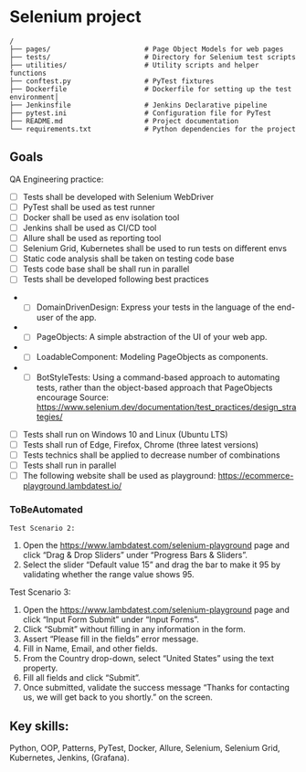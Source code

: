 # Selenium project
```
/
├── pages/                       # Page Object Models for web pages
├── tests/                       # Directory for Selenium test scripts
├── utilities/                   # Utility scripts and helper functions
├── conftest.py                  # PyTest fixtures
├── Dockerfile                   # Dockerfile for setting up the test environment│
├── Jenkinsfile                  # Jenkins Declarative pipeline
├── pytest.ini                   # Configuration file for PyTest
├── README.md                    # Project documentation
└── requirements.txt             # Python dependencies for the project
```

## Goals
QA Engineering practice:
- [ ] Tests shall be developed with Selenium WebDriver
- [ ] PyTest shall be used as test runner
- [ ] Docker shall be used as env isolation tool
- [ ] Jenkins shall be used as CI/CD tool
- [ ] Allure shall be used as reporting tool
- [ ] Selenium Grid, Kubernetes shall be used to run tests on different envs
- [ ] Static code analysis shall be taken on testing code base
- [ ] Tests code base shall be shall run in parallel
- [ ] Tests shall be developed following best practices
- - [ ] DomainDrivenDesign: Express your tests in the language of the end-user of the app. 
- - [ ] PageObjects: A simple abstraction of the UI of your web app. 
- - [ ] LoadableComponent: Modeling PageObjects as components. 
- - [ ] BotStyleTests: Using a command-based approach to automating tests, rather than the object-based approach that PageObjects encourage
Source: https://www.selenium.dev/documentation/test_practices/design_strategies/
- [ ] Tests shall run on Windows 10 and Linux (Ubuntu LTS)
- [ ] Tests shall run of Edge, Firefox, Chrome (three latest versions)
- [ ] Tests technics shall be applied to decrease number of combinations
- [ ] Tests shall run in parallel
- [ ] The following website shall be used as playground: https://ecommerce-playground.lambdatest.io/

### ToBeAutomated
    Test Scenario 2:
1. Open the https://www.lambdatest.com/selenium-playground page and
click “Drag & Drop Sliders” under “Progress Bars & Sliders”.
2. Select the slider “Default value 15” and drag the bar to make it 95 by
validating whether the range value shows 95.


Test Scenario 3:
1. Open the https://www.lambdatest.com/selenium-playground page and
click “Input Form Submit” under “Input Forms”.
2. Click “Submit” without filling in any information in the form.
3. Assert “Please fill in the fields” error message.
4. Fill in Name, Email, and other fields.
5. From the Country drop-down, select “United States” using the text
property.
6. Fill all fields and click “Submit”.
7. Once submitted, validate the success message “Thanks for contacting
us, we will get back to you shortly.” on the screen.

## Key skills:
Python, OOP, Patterns, PyTest, Docker, Allure, Selenium, Selenium Grid, Kubernetes, Jenkins, (Grafana).